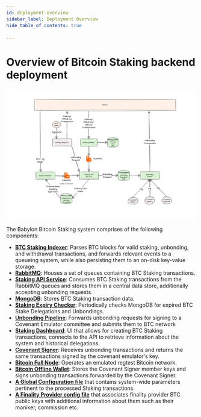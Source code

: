 ```yaml
---
id: deployment-overview
sidebar_label: Deployment Overview
hide_table_of_contents: true

---
```

# Overview of Bitcoin Staking backend deployment

![Overview of Bitcoin Staking backend deployment](images/phase-1-overview.png)

The Babylon Bitcoin Staking system comprises of the following components:

- [**BTC Staking Indexer**](../backend-deployment/services/staking-indexer.md):
 Parses BTC blocks for valid staking, unbonding,
and withdrawal transactions, and forwards relevant events to a queueing system,
while also persisting them to an on-disk key-value storage.
- [**RabbitMQ**](./infra/rabbitmq.md):
Houses a set of queues containing BTC Staking transactions.
- [**Staking API Service**](./services/staking-api.md):
Consumes BTC Staking transactions from the RabbitMQ queues
and stores them in a central data store,
additionally accepting unbonding requests.
- [**MongoDB**](./infra/mongodb.md): Stores BTC Staking transaction data.
- [**Staking Expiry Checker**](./services/staking-expiry-checker.md):
Periodically checks MongoDB for expired BTC Stake Delegations and Unbondings.
- [**Unbonding Pipeline**](./services/staking-expiry-checker.md):
Forwards unbonding requests for signing to a Covenant Emulator committee
and submits them to BTC network
- [**Staking Dashboard**](https://github.com/babylonchain/btc-staking-dashboard):
UI that allows for creating BTC Staking transactions,
connects to the API to retrieve information about the system and historical delegations.
- [**Covenant Signer**](https://github.com/babylonchain/covenant-signer/blob/dev/docs/deployment.md#covenant-signer-setup-deployment):
Receives unbonding transactions and returns the same
transactions signed by the covenant emulator's key.
- [**Bitcoin Full Node**](./infra/bitcoind.md):
Operates an emulated regtest Bitcoin network.
- [**Bitcoin Offline Wallet**](https://github.com/babylonchain/covenant-signer/blob/dev/docs/deployment.md#3-bitcoind-offline-wallet-operations):
Stores the Covenant Signer member keys
and signs unbonding transactions forwarded by the Covenant Signer.
- [**A Global Configuration file**](./global-system-configuration.md)
that contains system-wide parameters pertinent
to the processed Staking transactions.
- [**A Finality Provider config file**](./global-system-configuration.md)
that associates finality provider
BTC public keys with additional information about them such
as their moniker, commission etc.
